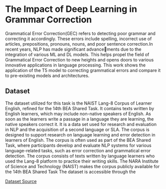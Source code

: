 
# The Impact of Deep Learning in Grammar Correction

Grammatical Error Correction(GEC) refers to detecting
poor grammar and correcting it accordingly. These errors include spelling, incorrect use of articles, prepositions, pronouns,
nouns, and poor sentence correction.In recent years, NLP has made significant advancements due to the integration of various ML and DL models.
This helps propel the field of Grammatical Error Correction to
new heights and opens doors to various innovative applications
in language processing. This work shows the application of the
T5 model to correcting grammatical errors and compare it to
pre-existing models and architectures.


## Dataset

The dataset utilized for this task is the NAIST Lang-8
Corpus of Learner English, refined for the 14th BEA Shared
Task. It contains texts written by English learners, which may
include non-native speakers of English. As soon as the learners
write a passage in a language they are learning, the native
speakers correct it. It is a data set used for research and
evaluation in NLP and the acquisition of a second language
or SLA. The corpus is designed to support research on
language learning and error detection in learners of English.
The corpus is often used as part of the BEA Shared Task,
where participants develop and evaluate NLP systems for
various language-related tasks, such as error correction and
grammatical error detection. The corpus consists of texts
written by language learners who used the Lang-8 platform to
practice their writing skills. The NARA Institute of Science
and Technology (NAIST) makes the corpus publicly available
for the 14th BEA Shared Task
The dataset is accessible through the  

[Dataset Source](https://sites.google.com/site/naistlang8corpora)

